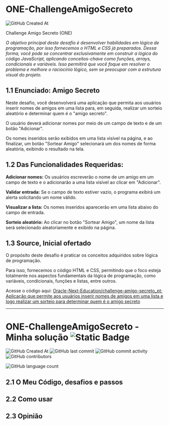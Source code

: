 # ONE-ChallengeAmigoSecreto

![GitHub Created At](https://img.shields.io/github/created-at/ePav-dev/ONE-ChallengeAmigoSecreto)


Challenge Amigo Secreto (ONE)
*<p>O objetivo principal deste desafio é desenvolver habilidades em lógica de programação, por isso fornecemos o HTML e CSS já preparados. Dessa forma, você pode se concentrar exclusivamente em construir a lógica do código JavaScript, aplicando conceitos-chave como funções, arrays, condicionais e variáveis. Isso permitirá que você foque em resolver o problema e melhore o raciocínio lógico, sem se preocupar com a estrutura visual do projeto. </p>*

## 1.1 Enunciado: Amigo Secreto

Neste desafio, você desenvolverá uma aplicação que permita aos usuários inserir nomes de amigos em uma lista para, em seguida, realizar um sorteio aleatório e determinar quem é o "amigo secreto".

O usuário deverá adicionar nomes por meio de um campo de texto e de um botão "Adicionar".

Os nomes inseridos serão exibidos em uma lista visível na página, e ao finalizar, um botão "Sortear Amigo" selecionará um dos nomes de forma aleatória, exibindo o resultado na tela.

## 1.2 Das Funcionalidades Requeridas:

**Adicionar nomes:** Os usuários escreverão o nome de um amigo em um campo de texto e o adicionarão a uma lista visível ao clicar em "Adicionar".

**Validar entrada:** Se o campo de texto estiver vazio, o programa exibirá um alerta solicitando um nome válido.

**Visualizar a lista:** Os nomes inseridos aparecerão em uma lista abaixo do campo de entrada.

**Sorteio aleatório:** Ao clicar no botão "Sortear Amigo", um nome da lista será selecionado aleatoriamente e exibido na página.

## 1.3 Source, Inicial ofertado

O propósito deste desafio é praticar os conceitos adquiridos sobre lógica de programação.

Para isso, fornecemos o código HTML e CSS, permitindo que o foco esteja totalmente nos aspectos fundamentais da lógica de programação, como variáveis, condicionais, funções e listas, entre outros.

Acesse o código aqui:
[Oracle-Next-Education/challenge-amigo-secreto_pt: Aplicação que permite aos usuários inserir nomes de amigos em uma lista e logo realizar um sorteio para determinar quem é o amigo secreto](https://github.com/Oracle-Next-Education/challenge-amigo-secreto_pt)

---
# ONE-ChallengeAmigoSecreto - Minha solução ![Static Badge](https://img.shields.io/badge/under_development-blue)

![GitHub Created At](https://img.shields.io/github/created-at/ePav-dev/ONE-ChallengeAmigoSecreto)  ![GitHub last commit](https://img.shields.io/github/last-commit/ePav-dev/ONE-ChallengeAmigoSecreto)  ![GitHub commit activity](https://img.shields.io/github/commit-activity/w/ePav-dev/ONE-ChallengeAmigoSecreto)  ![GitHub contributors](https://img.shields.io/github/contributors/ePav-dev/ONE-ChallengeAmigoSecreto)

![GitHub language count](https://img.shields.io/github/languages/count/ePav-dev/ONE-ChallengeAmigoSecreto)



## 2.1 O Meu Código, desafios e passos

## 2.2 Como usar

## 2.3 Opinião
